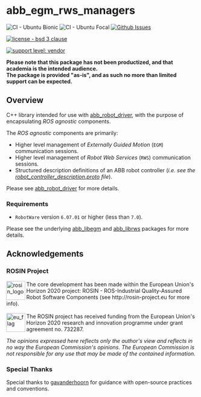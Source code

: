 # abb_egm_rws_managers

![CI - Ubuntu Bionic](https://github.com/ros-industrial/abb_egm_rws_managers/workflows/CI%20-%20Ubuntu%20Bionic/badge.svg)
![CI - Ubuntu Focal](https://github.com/ros-industrial/abb_egm_rws_managers/workflows/CI%20-%20Ubuntu%20Focal/badge.svg)
[![Github Issues](https://img.shields.io/github/issues/ros-industrial/abb_egm_rws_managers.svg)](http://github.com/ros-industrial/abb_egm_rws_managers/issues)

[![license - bsd 3 clause](https://img.shields.io/:license-BSD%203--Clause-blue.svg)](https://opensource.org/licenses/BSD-3-Clause)

[![support level: vendor](https://img.shields.io/badge/support%20level-vendor-brightgreen.svg)](http://rosindustrial.org/news/2016/10/7/better-supporting-a-growing-ros-industrial-software-platform)

**Please note that this package has not been productized, and that academia is the intended audience.**\
**The package is provided "as-is", and as such no more than limited support can be expected.**

## Overview

C++ library intended for use with [abb_robot_driver](https://github.com/ros-industrial/abb_robot_driver), with the purpose of encapsulating *ROS agnostic* components.

The *ROS agnostic* components are primarily:

- Higher level management of *Externally Guided Motion* (`EGM`) communication sessions.
- Higher level management of *Robot Web Services* (`RWS`) communication sessions.
- Structured description definitions of an ABB robot controller (*i.e. see the [robot_controller_description.proto](proto/robot_controller_description.proto) file*).

Please see [abb_robot_driver](https://github.com/ros-industrial/abb_robot_driver) for more details.

### Requirements

- `RobotWare` version `6.07.01` or higher (less than `7.0`).

Please see the underlying [abb_libegm](https://github.com/ros-industrial/abb_libegm) and [abb_librws](https://github.com/ros-industrial/abb_librws) packages for more details.

## Acknowledgements

### ROSIN Project

<p>
  <a href="http://rosin-project.eu">
    <img src="http://rosin-project.eu/wp-content/uploads/rosin_ack_logo_wide.png" alt="rosin_logo" height="50" align="left">
  </a>
  The core development has been made within the European Union's Horizon 2020 project: ROSIN - ROS-Industrial Quality-Assured Robot Software Components (see http://rosin-project.eu for more info).
  <br><br>
  <img src="http://rosin-project.eu/wp-content/uploads/rosin_eu_flag.jpg" alt="eu_flag" height="50" align="left">
  The ROSIN project has received funding from the European Union's Horizon 2020 research and innovation programme under grant agreement no. 732287.
</p>

*The opinions expressed here reflects only the author's view and reflects in no way the European Commission's opinions. The European Commission is not responsible for any use that may be made of the contained information.*

### Special Thanks

Special thanks to [gavanderhoorn](https://github.com/gavanderhoorn) for guidance with open-source practices and conventions.
